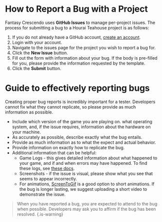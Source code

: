# How to Report a Bug with a Project
Fantasy Crescendo uses **GitHub Issues** to manage per-project issues. The process for submitting a bug to a Hourai Teahouse project is as follows:

1. If you do not already have a GitHub account, [create an account](https://github.com/join).
2. Login with your account.
3. Navigate to the issues page for the project you wish to report a bug for. 
4. Click the **New Issue** button.
5. Fill out the form with information about your bug. If the body is pre-filled for you, please provide the information requested by the template.
6. Click the **Submit** button.

# Guide to effectively reporting bugs
Creating proper bug reports is incredibly important for a tester. Developers cannot fix what they cannot replicate, so please provide as much information as possible.

* Include which version of the game you are playing on. what operating system, and, if the issue requires, information about the hardware on your machine.
* As accurately as possible, describe exactly what the bug entails.
* Provide as much information as to what the expect and actual behavior. 
* Provide information on exactly how to replicate the bug.
* Additional information that can be helpful:
  * Game Logs - this gives detailed information about what happened to your game, and if and when errors may have happened. To find these logs, see [these docs](https://docs.unity3d.com/Manual/LogFiles.html).
  * Screenshots - if the issue is visual, please show what you see that seems to appear incorrectly.
  * For animations, [ScreenToGif](http://www.screentogif.com/|ScreenToGif) is a good option to short animations. If the bug is longer lasting, we suggest uploading a short video to demonstrate the issue.

> When you have reported a bug, you are expected to attend to the bug when possible. Developers may ask you to affirm if the bug has been resolved.
{.is-warning}

